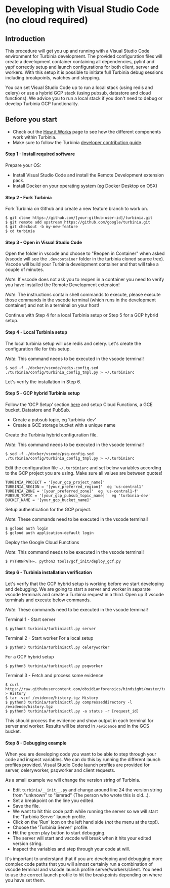 # Developing with Visual Studio Code (no cloud required)

## Introduction

This procedure will get you up and running with a Visual Studio Code environment for Turbinia development. The provided configuration files will create a development container containing all dependencies, pylint and yapf correctly setup and launch configurations for both client, server and workers. With this setup it is possible to initiate full Turbinia debug sessions including breakpoints, watches and stepping.

You can set Visual Studio Code up to run a local stack (using redis and celery) or use a hybrid GCP stack (using pubsub, datastore and cloud functions). We advice you to run a local stack if you don't need to debug or develop Turbinia GCP functionality.

## Before you start

- Check out the [How it Works](../user/how-it-works.md) page to see how the different
  components work within Turbinia.
- Make sure to follow the Turbinia
  [developer contribution guide](contributing.md).

#### Step 1 - Install required software

Prepare your OS:

- Install Visual Studio Code and install the Remote Development extension pack.
- Install Docker on your operating system (eg Docker Desktop on OSX)

#### Step 2 - Fork Turbinia

Fork Turbinia on Github and create a new feature branch to work on.

```
$ git clone https://github.com/[your-github-user-id]/turbinia.git
$ git remote add upstream https://github.com/google/turbinia.git
$ git checkout -b my-new-feature
$ cd turbinia
```

#### Step 3 - Open in Visual Studio Code

Open the folder in vscode and choose to "Reopen in Container" when asked (vscode will see the `.devcontainer` folder in the turbinia cloned source tree). Vscode will build your Turbinia development container and that will take a couple of minutes.

_Note_: If vscode does not ask you to reopen in a container you need to verify you have installed the Remote Development extension!

_Note_: The instructions contain shell commands to execute, please execute those commands in the vscode terminal (which runs in the development container) and not in a terminal on your host!

Continue with Step 4 for a local Turbinia setup or Step 5 for a GCP hybrid setup.

#### Step 4 - Local Turbinia setup

The local turbinia setup will use redis and celery. Let's create the configuration file for this setup.

_Note_: This command needs to be executed in the vscode terminal!

```
$ sed -f ./docker/vscode/redis-config.sed ./turbinia/config/turbinia_config_tmpl.py > ~/.turbiniarc
```

Let's verify the installation in Step 6.

#### Step 5 - GCP hybrid Turbinia setup

Follow the ‘GCP Setup’ section [here](https://turbinia.readthedocs.io/en/latest/user/install-manual.html) and setup Cloud Functions, a GCE bucket, Datastore and PubSub.

- Create a pubsub topic, eg ‘turbinia-dev’
- Create a GCE storage bucket with a unique name

Create the Turbinia hybrid configuration file.

_Note_: This command needs to be executed in the vscode terminal!

```
$ sed -f ./docker/vscode/psq-config.sed ./turbinia/config/turbinia_config_tmpl.py > ~/.turbiniarc
```

Edit the configuration file `~/.turbiniarc` and set below variables according to the GCP project you are using. Make sure all values are between quotes!

```
TURBINIA_PROJECT = '[your_gcp_project_name]'
TURBINIA_REGION = '[your_preferred_region]'  eg 'us-central1'
TURBINIA_ZONE = '[your_preferred_zone]'  eg 'us-central1-f'
PUBSUB_TOPIC = '[your_gcp_pubsub_topic_name]'  eg 'turbinia-dev'
BUCKET_NAME = '[your_gcp_bucket_name]'
```

Setup authentication for the GCP project.

_Note_: These commands need to be executed in the vscode terminal!

```
$ gcloud auth login
$ gcloud auth application-default login
```

Deploy the Google Cloud Functions

_Note_: This command needs to be executed in the vscode terminal!

```
$ PYTHONPATH=. python3 tools/gcf_init/deploy_gcf.py
```

#### Step 6 - Turbinia installation verification

Let's verify that the GCP hybrid setup is working before we start developing and debugging. We are going to start a server and worker in separate vscode terminals and create a Turbinia request in a third. Open up 3 vscode terminals and execute below commands.

_Note_: These commands need to be executed in the vscode terminal!

Terminal 1 - Start server

```
$ python3 turbinia/turbiniactl.py server
```

Terminal 2 - Start worker
For a local setup

```
$ python3 turbinia/turbiniactl.py celeryworker
```

For a GCP hybrid setup

```
$ python3 turbinia/turbiniactl.py psqworker
```

Terminal 3 - Fetch and process some evidence

```
$ curl https://raw.githubusercontent.com/obsidianforensics/hindsight/master/tests/fixtures/profiles/60/History > History
$ tar -vzcf /evidence/history.tgz History
$ python3 turbinia/turbiniactl.py compresseddirectory -l /evidence/history.tgz
$ python3 turbinia/turbiniactl.py -a status -r [request_id]
```

This should process the evidence and show output in each terminal for server and worker. Results will be stored in `/evidence` and in the GCS bucket.

#### Step 8 - Debugging example

When you are developing code you want to be able to step through your code and inspect variables. We can do this by running the different launch profiles provided. Visual Studio Code launch profiles are provided for server, celeryworker, psqworker and client requests.

As a small example we will change the version string of Turbinia.

- Edit `turbinia/__init__.py` and change around line 24 the version string from "unknown" to "iamrad" (The person who wrote this is old...).
- Set a breakpoint on the line you edited.
- Save the file.
- We want to hit this code path while running the server so we will start the 'Turbinia Server' launch profile.
- Click on the 'Run' icon on the left hand side (_not_ the menu at the top!).
- Choose the 'Turbinia Server' profile.
- Hit the green play button to start debugging.
- The server will start and vscode will break when it hits your edited version string.
- Inspect the variables and step through your code at will.

It's important to understand that if you are developing and debugging more complex code paths that you will almost certainly run a combination of vscode terminal and vscode launch profile server/workers/client. You need to use the correct launch profile to hit the breakpoints depending on where you have set them.
